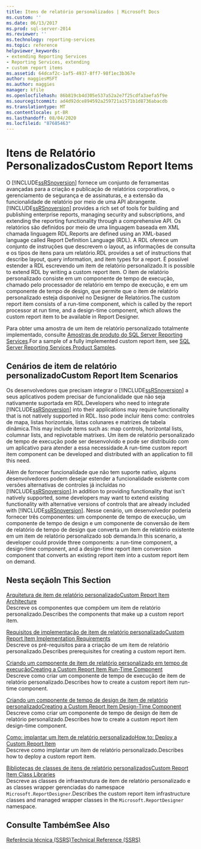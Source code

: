 ```yaml
---
title: Itens de relatório personalizados | Microsoft Docs
ms.custom: ''
ms.date: 06/13/2017
ms.prod: sql-server-2014
ms.reviewer: ''
ms.technology: reporting-services
ms.topic: reference
helpviewer_keywords:
- extending Reporting Services
- Reporting Services, extending
- custom report items
ms.assetid: 64dcaf2c-1af5-4937-8ff7-98f1ec3b367e
author: maggiesMSFT
ms.author: maggies
manager: kfile
ms.openlocfilehash: 86b819cb4d305e537a52a2e7f25cdfa3aefa5f9e
ms.sourcegitcommit: ad4d92dce894592a259721a1571b1d8736abacdb
ms.translationtype: MT
ms.contentlocale: pt-BR
ms.lasthandoff: 08/04/2020
ms.locfileid: "87685463"
---
```

# <a name="custom-report-items"></a><span data-ttu-id="1c8f9-102">Itens de Relatório Personalizados</span><span class="sxs-lookup"><span data-stu-id="1c8f9-102">Custom Report Items</span></span>
  <span data-ttu-id="1c8f9-103">O [!INCLUDE[ssRSnoversion](../../includes/ssrsnoversion-md.md)] fornece um conjunto de ferramentas avançadas para a criação e publicação de relatórios corporativos, o gerenciamento de segurança e de assinaturas, e a extensão da funcionalidade de relatório por meio de uma API abrangente.</span><span class="sxs-lookup"><span data-stu-id="1c8f9-103">[!INCLUDE[ssRSnoversion](../../includes/ssrsnoversion-md.md)] provides a rich set of tools for building and publishing enterprise reports, managing security and subscriptions, and extending the reporting functionality through a comprehensive API.</span></span> <span data-ttu-id="1c8f9-104">Os relatórios são definidos por meio de uma linguagem baseada em XML chamada linguagem RDL.</span><span class="sxs-lookup"><span data-stu-id="1c8f9-104">Reports are defined using an XML-based language called Report Definition Language (RDL).</span></span> <span data-ttu-id="1c8f9-105">A RDL oferece um conjunto de instruções que descrevem o layout, as informações de consulta e os tipos de itens para um relatório.</span><span class="sxs-lookup"><span data-stu-id="1c8f9-105">RDL provides a set of instructions that describe layout, query information, and item types for a report.</span></span> <span data-ttu-id="1c8f9-106">É possível estender a RDL escrevendo um item de relatório personalizado.</span><span class="sxs-lookup"><span data-stu-id="1c8f9-106">It is possible to extend RDL by writing a custom report item.</span></span> <span data-ttu-id="1c8f9-107">O item de relatório personalizado consiste em um componente de tempo de execução, chamado pelo processador de relatório em tempo de execução, e em um componente de tempo de design, que permite que o item de relatório personalizado esteja disponível no Designer de Relatórios.</span><span class="sxs-lookup"><span data-stu-id="1c8f9-107">The custom report item consists of a run-time component, which is called by the report processor at run time, and a design-time component, which allows the custom report item to be available in Report Designer.</span></span>  
  
 <span data-ttu-id="1c8f9-108">Para obter uma amostra de um item de relatório personalizado totalmente implementado, consulte [Amostras de produto do SQL Server Reporting Services](https://go.microsoft.com/fwlink/?LinkId=177889).</span><span class="sxs-lookup"><span data-stu-id="1c8f9-108">For a sample of a fully implemented custom report item, see [SQL Server Reporting Services Product Samples](https://go.microsoft.com/fwlink/?LinkId=177889).</span></span>  
  
## <a name="custom-report-item-scenarios"></a><span data-ttu-id="1c8f9-109">Cenários de item de relatório personalizado</span><span class="sxs-lookup"><span data-stu-id="1c8f9-109">Custom Report Item Scenarios</span></span>  
 <span data-ttu-id="1c8f9-110">Os desenvolvedores que precisam integrar o [!INCLUDE[ssRSnoversion](../../includes/ssrsnoversion-md.md)] a seus aplicativos podem precisar de funcionalidade que não seja nativamente suportada em RDL.</span><span class="sxs-lookup"><span data-stu-id="1c8f9-110">Developers who need to integrate [!INCLUDE[ssRSnoversion](../../includes/ssrsnoversion-md.md)] into their applications may require functionality that is not natively supported in RDL.</span></span> <span data-ttu-id="1c8f9-111">Isso pode incluir itens como: controles de mapa, listas horizontais, listas colunares e matrizes de tabela dinâmica.</span><span class="sxs-lookup"><span data-stu-id="1c8f9-111">This may include items such as: map controls, horizontal lists, columnar lists, and repivotable matrixes.</span></span> <span data-ttu-id="1c8f9-112">Um item de relatório personalizado de tempo de execução pode ser desenvolvido e pode ser distribuído com um aplicativo para atender a essa necessidade.</span><span class="sxs-lookup"><span data-stu-id="1c8f9-112">A run-time custom report item component can be developed and distributed with an application to fill this need.</span></span>  
  
 <span data-ttu-id="1c8f9-113">Além de fornecer funcionalidade que não tem suporte nativo, alguns desenvolvedores podem desejar estender a funcionalidade existente com versões alternativas de controles já incluídas no [!INCLUDE[ssRSnoversion](../../includes/ssrsnoversion-md.md)].</span><span class="sxs-lookup"><span data-stu-id="1c8f9-113">In addition to providing functionality that isn't natively supported, some developers may want to extend existing functionality with alternative versions of controls that are already included with [!INCLUDE[ssRSnoversion](../../includes/ssrsnoversion-md.md)].</span></span> <span data-ttu-id="1c8f9-114">Nesse cenário, um desenvolvedor poderia fornecer três componentes: um componente de tempo de execução, um componente de tempo de design e um componente de conversão de item de relatório de tempo de design que converta um item de relatório existente em um item de relatório personalizado sob demanda.</span><span class="sxs-lookup"><span data-stu-id="1c8f9-114">In this scenario, a developer could provide three components: a run-time component, a design-time component, and a design-time report item conversion component that converts an existing report item into a custom report item on demand.</span></span>  
  
## <a name="in-this-section"></a><span data-ttu-id="1c8f9-115">Nesta seção</span><span class="sxs-lookup"><span data-stu-id="1c8f9-115">In This Section</span></span>  
 [<span data-ttu-id="1c8f9-116">Arquitetura de item de relatório personalizado</span><span class="sxs-lookup"><span data-stu-id="1c8f9-116">Custom Report Item Architecture</span></span>](custom-report-item-architecture.md)  
 <span data-ttu-id="1c8f9-117">Descreve os componentes que compõem um item de relatório personalizado.</span><span class="sxs-lookup"><span data-stu-id="1c8f9-117">Describes the components that make up a custom report item.</span></span>  
  
 [<span data-ttu-id="1c8f9-118">Requisitos de implementação de item de relatório personalizado</span><span class="sxs-lookup"><span data-stu-id="1c8f9-118">Custom Report Item Implementation Requirements</span></span>](custom-report-item-implementation-requirements.md)  
 <span data-ttu-id="1c8f9-119">Descreve os pré-requisitos para a criação de um item de relatório personalizado.</span><span class="sxs-lookup"><span data-stu-id="1c8f9-119">Describes prerequisites for creating a custom report item.</span></span>  
  
 [<span data-ttu-id="1c8f9-120">Criando um componente de item de relatório personalizado em tempo de execução</span><span class="sxs-lookup"><span data-stu-id="1c8f9-120">Creating a Custom Report Item Run-Time Component</span></span>](creating-a-custom-report-item-run-time-component.md)  
 <span data-ttu-id="1c8f9-121">Descreve como criar um componente de tempo de execução de item de relatório personalizado.</span><span class="sxs-lookup"><span data-stu-id="1c8f9-121">Describes how to create a custom report item run-time component.</span></span>  
  
 [<span data-ttu-id="1c8f9-122">Criando um componente de tempo de design de item de relatório personalizado</span><span class="sxs-lookup"><span data-stu-id="1c8f9-122">Creating a Custom Report Item Design-Time Component</span></span>](creating-a-custom-report-item-design-time-component.md)  
 <span data-ttu-id="1c8f9-123">Descreve como criar um componente de tempo de design de item de relatório personalizado.</span><span class="sxs-lookup"><span data-stu-id="1c8f9-123">Describes how to create a custom report item design-time component.</span></span>  
  
 [<span data-ttu-id="1c8f9-124">Como: implantar um Item de relatório personalizado</span><span class="sxs-lookup"><span data-stu-id="1c8f9-124">How to: Deploy a Custom Report Item</span></span>](how-to-deploy-a-custom-report-item.md)  
 <span data-ttu-id="1c8f9-125">Descreve como implantar um item de relatório personalizado.</span><span class="sxs-lookup"><span data-stu-id="1c8f9-125">Describes how to deploy a custom report item.</span></span>  
  
 [<span data-ttu-id="1c8f9-126">Bibliotecas de classes de itens de relatório personalizados</span><span class="sxs-lookup"><span data-stu-id="1c8f9-126">Custom Report Item Class Libraries</span></span>](custom-report-item-class-libraries.md)  
 <span data-ttu-id="1c8f9-127">Descreve as classes de infraestrutura de item de relatório personalizado e as classes wrapper gerenciadas do namespace `Microsoft.ReportDesigner`.</span><span class="sxs-lookup"><span data-stu-id="1c8f9-127">Describes the custom report item infrastructure classes and managed wrapper classes in the `Microsoft.ReportDesigner` namespace.</span></span>  
  
## <a name="see-also"></a><span data-ttu-id="1c8f9-128">Consulte Também</span><span class="sxs-lookup"><span data-stu-id="1c8f9-128">See Also</span></span>  
 [<span data-ttu-id="1c8f9-129">Referência técnica &#40;SSRS&#41;</span><span class="sxs-lookup"><span data-stu-id="1c8f9-129">Technical Reference &#40;SSRS&#41;</span></span>](../technical-reference-ssrs.md)  
  
  
